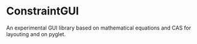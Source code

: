 # ConstraintGUI
An experimental GUI library based on mathematical equations and CAS for layouting and on pyglet.
